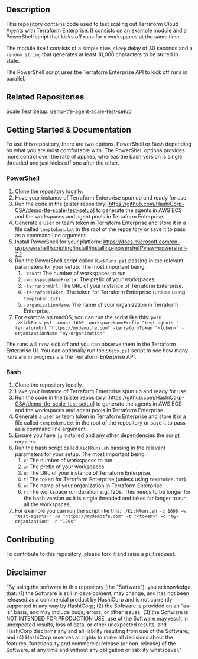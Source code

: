 ## Description

This repository contains code used to test scaling out Terraform Cloud Agents with Terraform Enterprise. It consists on an example module and a PowerShell script that kicks off runs for `n` workspaces at the same time.

The module itself consists of a simple `time_sleep` delay of 30 seconds and a `random_string` that generates at least 10,000 characters to be stored in state.

The PowerShell script uses the Terraform Enterprise API to kick off runs in parallel.

## Related Repositories

Scale Test Setup: [demo-tfe-agent-scale-test-setup](https://github.com/HashiCorp-CSA/demo-tfe-agent-scale-test-setup)

## Getting Started & Documentation

To use this repository, there are two options. PowerShell or Bash depending on what you are most comfortable with. The PowerShell options provides more control over the rate of applies, whereas the bash version is single threaded and just kicks off one after the other.

### PowerShell

1. Clone the repository locally.
2. Have your instance of Terraform Enterprise spun up and ready for use.
2. Run the code in the (sister repository)[https://github.com/HashiCorp-CSA/demo-tfe-scale-test-setup] to generate the agents in AWS ECS and the workspaces and agent pools in Terraform Enterprise.
3. Generate a user or team token in Terraform Enterprise and store it in a file called `temptoken.txt` in the root of the repository or save it to pass as a command line argument.
4. Install PowerShell for your platform: https://docs.microsoft.com/en-us/powershell/scripting/install/installing-powershell?view=powershell-7.2
5. Run the PowerShell script called `KickRuns.ps1` passing in the relevant parameters for your setup. The most important being:
    1. `-count`: The number of workspaces to run.
    3. `-workspaceNamePrefix`: The prefix of your workspaces.
    4. `-terraformUrl`: The URL of your instance of Terraform Enterprise.
    5. `-terraformToken`: The token for Terraform Enterprise (unless using `temptoken.txt`).
    6. `-organizationName`: The name of your organization in Terraform Enterprise.
6. For example on macOS, you can run the script like this: `pwsh ./KickRuns.ps1 -count 1600 -workspaceNamePrefix "test-agents-" -terraformUrl "https://mydemotfe.com" -terraformToken "<token>" -organizationName "my-organization"`

The runs will now kick off and you can observe them in the Terraform Enterprise UI. You can optionally run the `Stats.ps1` script to see how many runs are in progress via the Terraform Enterprise API.

### Bash

1. Clone the repository locally.
2. Have your instance of Terraform Enterprise spun up and ready for use.
2. Run the code in the (sister repository)[https://github.com/HashiCorp-CSA/demo-tfe-scale-test-setup] to generate the agents in AWS ECS and the workspaces and agent pools in Terraform Enterprise.
3. Generate a user or team token in Terraform Enterprise and store it in a file called `temptoken.txt` in the root of the repository or save it to pass as a command line argument.
4. Ensure you have `jq` installed and any other dependencies the script requires.
5. Run the bash script called `KickRuns.sh` passing in the relevant parameters for your setup. The most important being:
    1. `c`: The number of workspaces to run.
    3. `w`: The prefix of your workspaces.
    4. `u`: The URL of your instance of Terraform Enterprise.
    5. `t`: The token for Terraform Enterprise (unless using `temptoken.txt`).
    6. `o`: The name of your organization in Terraform Enterprise.
    7. `r`: The workspace run duration e.g. 120s. This needs to be longer for the bash version as it is single threaded and takes far longer to run all the workspaces.
6. For example you can run the script like this: `./KickRuns.sh -c 1600 -w "test-agents-" -u "https://mydemotfe.com" -t "<token>" -o "my-organization" -r "120s"`

## Contributing

To contribute to this repository, please fork it and raise a pull request.

## Disclaimer
“By using the software in this repository (the “Software”), you acknowledge that: (1) the Software is still in development, may change, and has not been released as a commercial product by HashiCorp and is not currently supported in any way by HashiCorp; (2) the Software is provided on an “as-is” basis, and may include bugs, errors, or other issues; (3) the Software is NOT INTENDED FOR PRODUCTION USE, use of the Software may result in unexpected results, loss of data, or other unexpected results, and HashiCorp disclaims any and all liability resulting from use of the Software; and (4) HashiCorp reserves all rights to make all decisions about the features, functionality and commercial release (or non-release) of the Software, at any time and without any obligation or liability whatsoever."
